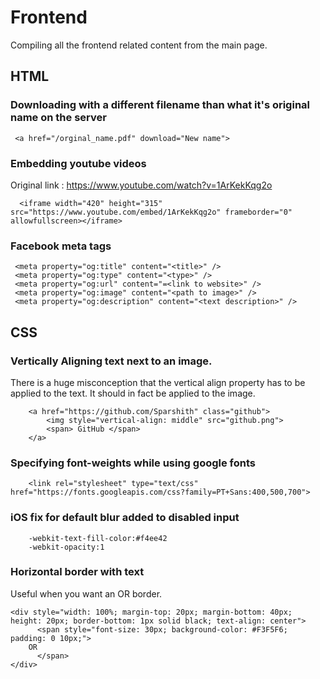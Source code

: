 # Frontend

Compiling all the frontend related content from the main page.

## HTML

### Downloading with a different filename than what it's original name on the server
```
 <a href="/orginal_name.pdf" download="New name">
```

### Embedding youtube videos
Original link : https://www.youtube.com/watch?v=1ArKekKqg2o
```
  <iframe width="420" height="315" src="https://www.youtube.com/embed/1ArKekKqg2o" frameborder="0" allowfullscreen></iframe>
```
### Facebook meta tags

```
 <meta property="og:title" content="<title>" />
 <meta property="og:type" content="<type>" />
 <meta property="og:url" content="=<link to website>" />
 <meta property="og:image" content="<path to image>" />
 <meta property="og:description" content="<text description>" />
```


## CSS

### Vertically Aligning text next to an image.
There is a huge misconception that the vertical align property has to be applied to the text. It should in fact be applied to the image.
```
	<a href="https://github.com/Sparshith" class="github">
		<img style="vertical-align: middle" src="github.png">
		<span> GitHub </span>
	</a>
```


### Specifying font-weights while using google fonts

```
	<link rel="stylesheet" type="text/css" href="https://fonts.googleapis.com/css?family=PT+Sans:400,500,700">
```

### iOS fix for default blur added to disabled input
```
	-webkit-text-fill-color:#f4ee42
	-webkit-opacity:1
```

### Horizontal border with text
Useful when you want an OR border.

```
<div style="width: 100%; margin-top: 20px; margin-bottom: 40px; height: 20px; border-bottom: 1px solid black; text-align: center">
      <span style="font-size: 30px; background-color: #F3F5F6; padding: 0 10px;">
	OR
      </span>
</div>
```
